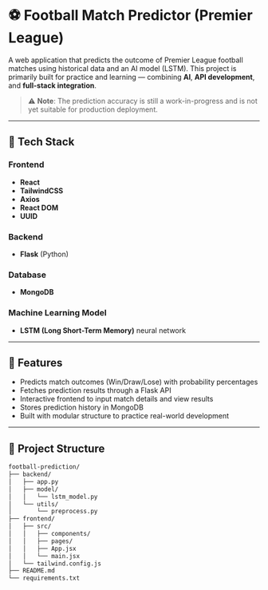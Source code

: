 # ⚽ Football Match Predictor (Premier League)

A web application that predicts the outcome of Premier League football matches using historical data and an AI model (LSTM). This project is primarily built for practice and learning — combining **AI**, **API development**, and **full-stack integration**.

> ⚠️ **Note**: The prediction accuracy is still a work-in-progress and is not yet suitable for production deployment.

---

## 🔧 Tech Stack

### Frontend
- **React**
- **TailwindCSS**
- **Axios**
- **React DOM**
- **UUID**

### Backend
- **Flask** (Python)

### Database
- **MongoDB**

### Machine Learning Model
- **LSTM (Long Short-Term Memory)** neural network

---

## 🚀 Features
- Predicts match outcomes (Win/Draw/Lose) with probability percentages
- Fetches prediction results through a Flask API
- Interactive frontend to input match details and view results
- Stores prediction history in MongoDB
- Built with modular structure to practice real-world development

---

## 📁 Project Structure

```bash
football-prediction/
├── backend/
│   ├── app.py
│   ├── model/
│   │   └── lstm_model.py
│   └── utils/
│       └── preprocess.py
├── frontend/
│   ├── src/
│   │   ├── components/
│   │   ├── pages/
│   │   ├── App.jsx
│   │   └── main.jsx
│   └── tailwind.config.js
├── README.md
└── requirements.txt
